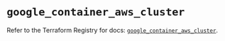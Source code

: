 # `google_container_aws_cluster`

Refer to the Terraform Registry for docs: [`google_container_aws_cluster`](https://registry.terraform.io/providers/hashicorp/google/6.14.1/docs/resources/container_aws_cluster).
